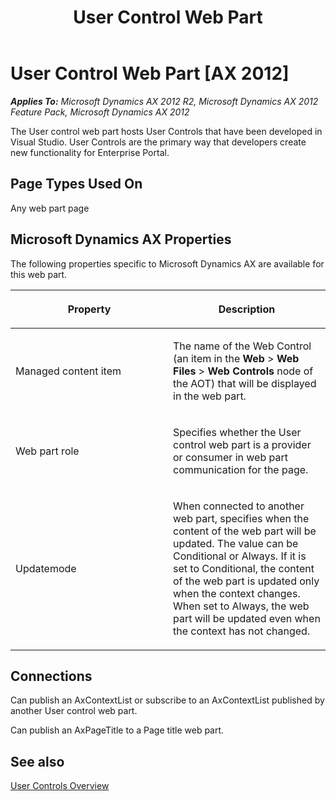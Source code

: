 ﻿---
title: User Control Web Part
TOCTitle: User Control
ms:assetid: 5dc38ea6-67c1-4280-9203-486e1ddc8f85
ms:mtpsurl: https://msdn.microsoft.com/en-us/library/Cc554683(v=AX.60)
ms:contentKeyID: 35245347
ms.date: 11/07/2012
mtps_version: v=AX.60
---

# User Control Web Part [AX 2012]


_**Applies To:** Microsoft Dynamics AX 2012 R2, Microsoft Dynamics AX 2012 Feature Pack, Microsoft Dynamics AX 2012_

The User control web part hosts User Controls that have been developed in Visual Studio. User Controls are the primary way that developers create new functionality for Enterprise Portal.

## Page Types Used On

Any web part page

## Microsoft Dynamics AX Properties

The following properties specific to Microsoft Dynamics AX are available for this web part.

<table>
<colgroup>
<col style="width: 50%" />
<col style="width: 50%" />
</colgroup>
<thead>
<tr class="header">
<th><p>Property</p></th>
<th><p>Description</p></th>
</tr>
</thead>
<tbody>
<tr class="odd">
<td><p>Managed content item</p></td>
<td><p>The name of the Web Control (an item in the <strong>Web</strong> &gt; <strong>Web Files</strong> &gt; <strong>Web Controls</strong> node of the AOT) that will be displayed in the web part.</p></td>
</tr>
<tr class="even">
<td><p>Web part role</p></td>
<td><p>Specifies whether the User control web part is a provider or consumer in web part communication for the page.</p></td>
</tr>
<tr class="odd">
<td><p>Updatemode</p></td>
<td><p>When connected to another web part, specifies when the content of the web part will be updated. The value can be Conditional or Always. If it is set to Conditional, the content of the web part is updated only when the context changes. When set to Always, the web part will be updated even when the context has not changed.</p></td>
</tr>
</tbody>
</table>


## Connections

Can publish an AxContextList or subscribe to an AxContextList published by another User control web part.

Can publish an AxPageTitle to a Page title web part.

## See also

[User Controls Overview](user-controls-overview.md)

